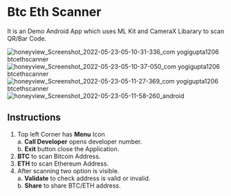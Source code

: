 # Btc Eth Scanner

It is an Demo Android App which uses ML Kit and CameraX Libarary to scan QR/Bar Code.

![honeyview_Screenshot_2022-05-23-05-10-31-336_com yogigupta1206 btcethscanner](https://user-images.githubusercontent.com/45495841/169721205-a2a7733c-c8ce-42db-8ddf-b1e52d804f6c.png)  ![honeyview_Screenshot_2022-05-23-05-10-37-050_com yogigupta1206 btcethscanner](https://user-images.githubusercontent.com/45495841/169721207-13e5beb3-10ed-48ff-a155-1d62942759cc.png)  ![honeyview_Screenshot_2022-05-23-05-11-27-369_com yogigupta1206 btcethscanner](https://user-images.githubusercontent.com/45495841/169721208-5c8aad47-810c-4928-9f02-f30d69374276.png)  ![honeyview_Screenshot_2022-05-23-05-11-58-260_android](https://user-images.githubusercontent.com/45495841/169721209-4f0dd76b-5893-4772-88ae-33d3aa75da55.png)

## Instructions

1. Top left Corner has **Menu** Icon<br>
  a. **Call Developer** opens developer number.<br>
  b. **Exit** button close the Application.
2. **BTC** to scan Bitcoin Address.
3. **ETH** to scan Ethereum Address.
4. After scanning two option is visible.<br>
  a. **Validate** to check address is valid or invalid.<br>
  b. **Share** to share BTC/ETH address.
